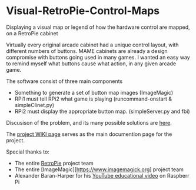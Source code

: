 # Visual-RetroPie-Control-Maps
Displaying a visual map or legend of how the hardware control are mapped, on a RetroPie cabinet

Virtually every original arcade cabinet had a unique control layout, with different numbers of buttons. MAME cabinets are already a design compromise with buttons going used in many games. I wanted an easy way to remind myself what buttons cause what action, in any given arcade game.

The software consist of three main components

* Something to generate a set of button map images (ImageMagic)
* RPi1 must tell RPi2 what game is playing         (runcommand-onstart & simpleClinet.py)
* RPi2 must display the appropriate button map.    (simpleServer.py and fbi)

Discusison of the problem, and its many possible solutions are [here](https://retropie.org.uk/forum/topic/21464/show-control-panel-layout-before-game-starts-in-retropie-just-like-arcade1up-does).

The [project WIKI page](https://github.com/Texacate/Visual-RetroPie-Control-Maps/wiki) serves as the main documention page for the project.

Special thanks to:
* The entire [RetroPie](https://retropie.org.uk) project team
* The entire [ImageMagic][https://www.imagemagick.org] project team
* Alexander Baran-Harper for his [YouTube educational video](https://www.youtube.com/watch?v=PYBZtV2-sLQ&list=PLNnwglGGYoTvy37TSGFlv-aFkpg7owWrE&index=31) on Raspberr Pi

